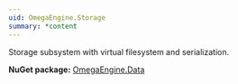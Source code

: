 ```yaml
---
uid: OmegaEngine.Storage
summary: *content
---
```

Storage subsystem with virtual filesystem and serialization.

**NuGet package:** [OmegaEngine.Data](https://www.nuget.org/packages/OmegaEngine.Data/)
